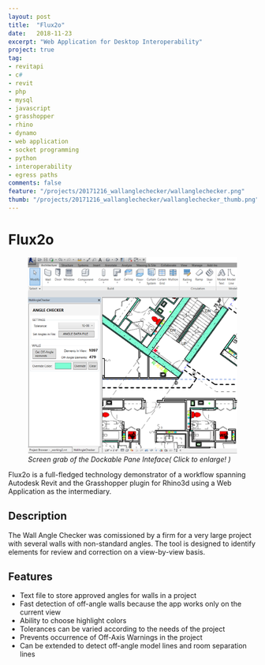 ```yaml
---
layout: post
title:  "Flux2o"
date:   2018-11-23
excerpt: "Web Application for Desktop Interoperability"
project: true
tag:
- revitapi
- c#
- revit
- php
- mysql
- javascript
- grasshopper
- rhino
- dynamo
- web application
- socket programming
- python
- interoperability
- egress paths
comments: false
feature: "/projects/20171216_wallanglechecker/wallanglechecker.png"
thumb: "/projects/20171216_wallanglechecker/wallanglechecker_thumb.png"
---
```


# Flux2o
<figure>
<a href="/projects/20171216_wallanglechecker/wallanglechecker.png"><img src="/projects/20171216_wallanglechecker/wallanglechecker.png"></a>
<figurecaption><i>Screen grab of the Dockable Pane Inteface( Click to enlarge! )</i></figurecaption>
</figure>
Flux2o is a full-fledged technology demonstrator of a workflow spanning Autodesk Revit and the Grasshopper plugin for Rhino3d using a Web Application as the intermediary.

## Description
The Wall Angle Checker was comissioned by a firm for a very large project with several walls with non-standard angles.
The tool is designed to identify elements for review and correction on a view-by-view basis.

## Features
* Text file to store approved angles for walls in a project
* Fast detection of off-angle walls because the app works only on the current view
* Ability to choose highlight colors
* Tolerances can be varied according to the needs of the project
* Prevents occurrence of Off-Axis Warnings in the project
* Can be extended to detect off-angle model lines and room separation lines
